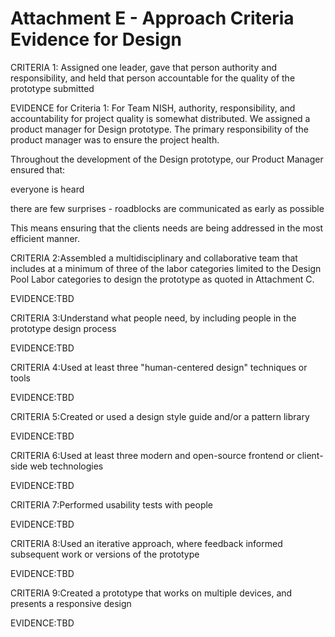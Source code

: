 # Attachment E - Approach Criteria Evidence for Design

CRITERIA 1: Assigned one leader, gave that person authority and responsibility, and held that person accountable for the quality of the prototype submitted

EVIDENCE for Criteria 1:
For Team NISH, authority, responsibility, and accountability for project quality is somewhat distributed. We assigned a product manager for Design prototype. The primary responsibility of the product manager was to ensure the project health.

Throughout the development of the Design prototype, our Product Manager ensured that:

everyone is heard

there are few surprises - roadblocks are communicated as early as possible

This means ensuring that the clients needs are being addressed in the most efficient manner.

CRITERIA 2:Assembled a multidisciplinary and collaborative team that includes at a minimum of three of the labor categories limited to the Design Pool Labor categories to design the prototype as quoted in Attachment C.

EVIDENCE:TBD

CRITERIA 3:Understand what people need, by including people in the prototype design process

EVIDENCE:TBD

CRITERIA 4:Used at least three "human-centered design" techniques or tools

EVIDENCE:TBD

CRITERIA 5:Created or used a design style guide and/or a pattern library

EVIDENCE:TBD

CRITERIA 6:Used at least three modern and open-source frontend or client-side web technologies

EVIDENCE:TBD

CRITERIA 7:Performed usability tests with people

EVIDENCE:TBD

CRITERIA 8:Used an iterative approach, where feedback informed subsequent work or versions of the prototype

EVIDENCE:TBD

CRITERIA 9:Created a prototype that works on multiple devices, and presents a responsive design

EVIDENCE:TBD
